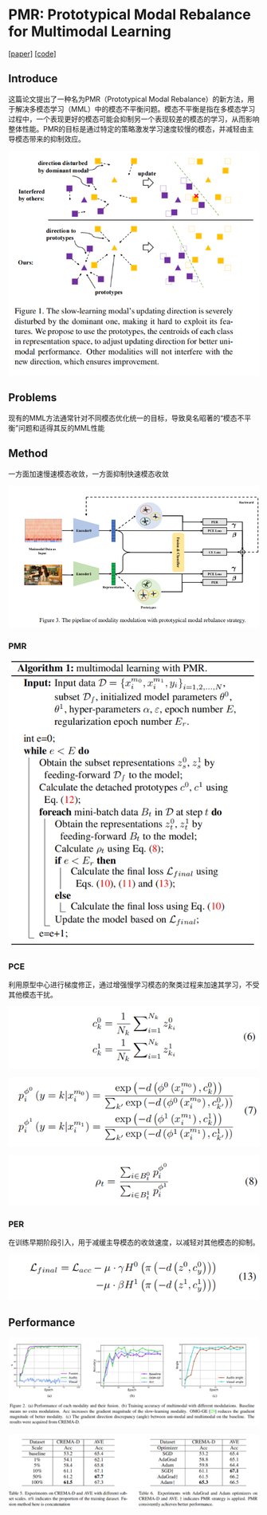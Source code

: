 # PMR: Prototypical Modal Rebalance for Multimodal Learning

[[paper]](http://arxiv.org/pdf/2211.07089) [[code]](https://github.com/fanyunfeng-bit/Modal-Imbalance-PMR)

## Introduce

这篇论文提出了一种名为PMR（Prototypical Modal Rebalance）的新方法，用于解决多模态学习（MML）中的模态不平衡问题。模态不平衡是指在多模态学习过程中，一个表现更好的模态可能会抑制另一个表现较差的模态的学习，从而影响整体性能。PMR的目标是通过特定的策略激发学习速度较慢的模态，并减轻由主导模态带来的抑制效应。

![image-20240504142818478](./assets/image-20240504142818478.png)

## Problems

现有的MML方法通常针对不同模态优化统一的目标，导致臭名昭著的“模态不平衡”问题和适得其反的MML性能

## Method

一方面加速慢速模态收敛，一方面抑制快速模态收敛

![image-20240504142922722](./assets/image-20240504142922722.png)

### PMR

![image-20240504143020700](./assets/image-20240504143020700.png)





### PCE

利用原型中心进行梯度修正，通过增强慢学习模态的聚类过程来加速其学习，不受其他模态干扰。

![image-20240504143220831](./assets/image-20240504143220831.png)

![image-20240504143234391](./assets/image-20240504143234391.png)

![image-20240504143248599](./assets/image-20240504143248599.png)

### PER

在训练早期阶段引入，用于减缓主导模态的收敛速度，以减轻对其他模态的抑制。

![image-20240504143054762](./assets/image-20240504143054762.png)

## Performance

![image-20240504142841521](./assets/image-20240504142841521.png)

![image-20240504143338699](./assets/image-20240504143338699.png)